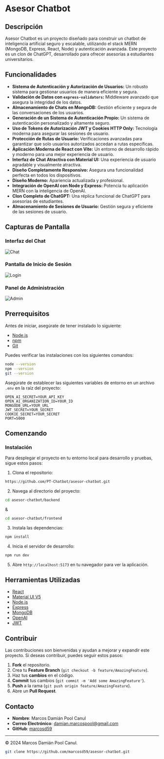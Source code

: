 # Asesor Chatbot

## Descripción

Asesor Chatbot es un proyecto diseñado para construir un chatbot de inteligencia artificial seguro y escalable, utilizando el stack MERN (MongoDB, Express, React, Node) y autenticación avanzada. Este proyecto es un clon de ChatGPT, desarrollado para ofrecer asesorías a estudiantes universitarios.

## Funcionalidades

- **Sistema de Autenticación y Autorización de Usuarios:** Un robusto sistema para gestionar usuarios de manera eficiente y segura.
- **Validación de Datos con `express-validators`:** Middleware avanzado que asegura la integridad de los datos.
- **Almacenamiento de Chats en MongoDB:** Gestión eficiente y segura de las conversaciones de los usuarios.
- **Generación de un Sistema de Autenticación Propio:** Un sistema de autenticación personalizado y altamente seguro.
- **Uso de Tokens de Autorización JWT y Cookies HTTP Only:** Tecnología moderna para asegurar las sesiones de usuario.
- **Protección de Rutas de Usuario:** Verificaciones avanzadas para garantizar que solo usuarios autorizados accedan a rutas específicas.
- **Aplicación Moderna de React con Vite:** Un entorno de desarrollo rápido y moderno para una mejor experiencia de usuario.
- **Interfaz de Chat Atractiva con Material UI:** Una experiencia de usuario agradable y visualmente atractiva.
- **Diseño Completamente Responsivo:** Asegura una funcionalidad perfecta en todos los dispositivos.
- **Diseño Moderno:** Apariencia actualizada y profesional.
- **Integración de OpenAI con Node y Express:** Potencia tu aplicación MERN con la inteligencia de OpenAI.
- **Clon Completo de ChatGPT:** Una réplica funcional de ChatGPT para asesorías de estudiantes.
- **Almacenamiento de Sesiones de Usuario:** Gestión segura y eficiente de las sesiones de usuario.

## Capturas de Pantalla

### Interfaz del Chat

![Chat](./src/images/screenshots/AsesorChatbot-Chat.png)

### Pantalla de Inicio de Sesión

![Login](./src/images/screenshots/AsesorChatbot-Login.png)

### Panel de Administración

![Admin](./src/images/screenshots/AsesorChatbot-Admin.png)

## Prerrequisitos

Antes de iniciar, asegúrate de tener instalado lo siguiente:

- [Node.js](https://nodejs.org/en/)
- [npm](https://www.npmjs.com/)
- [Git](https://git-scm.com/)

Puedes verificar las instalaciones con los siguientes comandos:

```bash
node --version
npm --version
git --version
```

Asegúrate de establecer las siguientes variables de entorno en un archivo `.env` en la raíz del proyecto:

```env
OPEN_AI_SECRET=YOUR_API_KEY
OPEN_AI_ORGANIZATION_ID=YOUR_ID
MONGODB_URL=YOUR_URL
JWT_SECRET=YOUR_SECRET
COOKIE_SECRET=YOUR_SECRET
PORT=5000
```

## Comenzando

### Instalación

Para desplegar el proyecto en tu entorno local para desarrollo y pruebas, sigue estos pasos:

1. Clona el repositorio:

```bash
https://github.com/PT-Chatbot/asesor-chatbot.git
```

2. Navega al directorio del proyecto:

```bash
cd asesor-chatbot/backend
```

&

```bash
cd asesor-chatbot/frontend
```

3. Instala las dependencias:

```bash
npm install
```

4. Inicia el servidor de desarrollo:

```bash
npm run dev
```

5. Abre `http://localhost:5173` en tu navegador para ver la aplicación.

## Herramientas Utilizadas

- [React](https://reactjs.org/)
- [Material UI V5](https://mui.com/)
- [Node.js](https://nodejs.org/)
- [Express](https://expressjs.com/)
- [MongoDB](https://www.mongodb.com/)
- [OpenAI](https://openai.com/)
- [JWT](https://jwt.io/)

## Contribuir

Las contribuciones son bienvenidas y ayudan a mejorar y expandir este proyecto. Si deseas contribuir, puedes seguir estos pasos:

1. **Fork** el repositorio.
2. Crea tu **Feature Branch** (`git checkout -b feature/AmazingFeature`).
3. Haz tus **cambios** en el código.
4. **Commit** tus cambios (`git commit -m 'Add some AmazingFeature'`).
5. **Push** a la rama (`git push origin feature/AmazingFeature`).
6. Abre un **Pull Request**.

## Contacto

- **Nombre**: Marcos Damián Pool Canul
- **Correo Electrónico**: <damian.marcospool@gmail.com>
- **GitHub**: [marcosd59](https://github.com/marcosd59)

---

© 2024 Marcos Damián Pool Canul.

```bash
git clone https://github.com/marcosd59/asesor-chatbot.git
```
